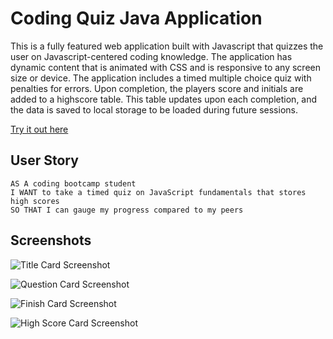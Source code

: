# Coding Quiz Java Application

This is a fully featured web application built with Javascript that quizzes the user on Javascript-centered coding knowledge. The application has dynamic content that is animated with CSS and is responsive to any screen size or device. The application includes a timed multiple choice quiz with penalties for errors. Upon completion, the players score and initials are added to a highscore table. This table updates upon each completion, and the data is saved to local storage to be loaded during future sessions.

[Try it out here](https://peterbaker644.github.io/Quiz-Application/)

## User Story

```
AS A coding bootcamp student
I WANT to take a timed quiz on JavaScript fundamentals that stores high scores
SO THAT I can gauge my progress compared to my peers
```

## Screenshots

![Title Card Screenshot](https://raw.githubusercontent.com/PeterBaker644/Quiz-Application/master/screenshots/screenshot-1.png)

![Question Card Screenshot](https://raw.githubusercontent.com/PeterBaker644/Quiz-Application/master/screenshots/screenshot-2.png)

![Finish Card Screenshot](https://raw.githubusercontent.com/PeterBaker644/Quiz-Application/master/screenshots/screenshot-3.png)

![High Score Card Screenshot](https://raw.githubusercontent.com/PeterBaker644/Quiz-Application/master/screenshots/screenshot-4.png)
